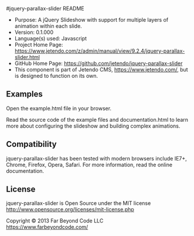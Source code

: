 #jquery-parallax-slider README

- Purpose: A jQuery Slideshow with support for multiple layers of animation within each slide.
- Version: 0.1.000
- Language(s) used: Javascript
- Project Home Page: https://www.jetendo.com/z/admin/manual/view/9.2.4/jquery-parallax-slider.html
- GitHub Home Page: https://github.com/jetendo/jquery-parallax-slider
- This component is part of Jetendo CMS, https://www.jetendo.com/, but is designed to function on its own.

## Examples

Open the example.html file in your browser.

Read the source code of the example files and documentation.html to learn more about configuring the slideshow and building complex animations.

## Compatibility

jquery-parallax-slider has been tested with modern browsers include IE7+, Chrome, Firefox, Opera, Safari.  For more information, read the online documentation.

## License

jquery-parallax-slider is Open Source under the MIT license  
http://www.opensource.org/licenses/mit-license.php

Copyright &copy; 2013 Far Beyond Code LLC  
https://www.farbeyondcode.com/

